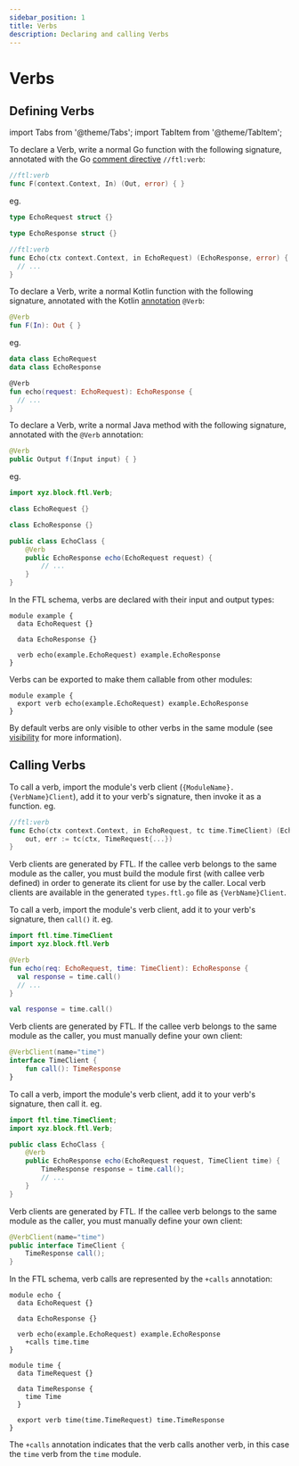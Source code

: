 ```yaml
---
sidebar_position: 1
title: Verbs
description: Declaring and calling Verbs
---
```


# Verbs

## Defining Verbs

import Tabs from '@theme/Tabs';
import TabItem from '@theme/TabItem';

<Tabs groupId="languages">
  <TabItem value="go" label="Go" default>

To declare a Verb, write a normal Go function with the following signature, annotated with the Go [comment directive](https://tip.golang.org/doc/comment#syntax) `//ftl:verb`:

```go
//ftl:verb
func F(context.Context, In) (Out, error) { }
```

eg.

```go
type EchoRequest struct {}

type EchoResponse struct {}

//ftl:verb
func Echo(ctx context.Context, in EchoRequest) (EchoResponse, error) {
  // ...
}
```

  </TabItem>
  <TabItem value="kotlin" label="Kotlin">

To declare a Verb, write a normal Kotlin function with the following signature, annotated with the Kotlin [annotation](https://kotlinlang.org/docs/annotations.html) `@Verb`:

```kotlin
@Verb
fun F(In): Out { }
```

eg.

```kotlin
data class EchoRequest
data class EchoResponse

@Verb
fun echo(request: EchoRequest): EchoResponse {
  // ...
}
```

  </TabItem>
  <TabItem value="java" label="Java">

To declare a Verb, write a normal Java method with the following signature, annotated with the `@Verb` annotation:

```java
@Verb
public Output f(Input input) { }
```

eg.

```java
import xyz.block.ftl.Verb;

class EchoRequest {}

class EchoResponse {}

public class EchoClass {
    @Verb
    public EchoResponse echo(EchoRequest request) {
        // ...
    }
}
```

  </TabItem>
  <TabItem value="schema" label="Schema">

In the FTL schema, verbs are declared with their input and output types:

```schema
module example {
  data EchoRequest {}
  
  data EchoResponse {}
  
  verb echo(example.EchoRequest) example.EchoResponse
}
```

Verbs can be exported to make them callable from other modules:

```schema
module example {
  export verb echo(example.EchoRequest) example.EchoResponse
}
```

  </TabItem>
</Tabs>

By default verbs are only visible to other verbs in the same module (see [visibility](./visibility) for more information).

## Calling Verbs

<Tabs groupId="languages">
  <TabItem value="go" label="Go" default>

To call a verb, import the module's verb client (`{ModuleName}.{VerbName}Client`), add it to your verb's signature, then invoke it as a function. eg.

```go
//ftl:verb
func Echo(ctx context.Context, in EchoRequest, tc time.TimeClient) (EchoResponse, error) {
    out, err := tc(ctx, TimeRequest{...})
}
```

Verb clients are generated by FTL. If the callee verb belongs to the same module as the caller, you must build the
module first (with callee verb defined) in order to generate its client for use by the caller. Local verb clients are
available in the generated `types.ftl.go` file as `{VerbName}Client`.

  </TabItem>
  <TabItem value="kotlin" label="Kotlin">

To call a verb, import the module's verb client, add it to your verb's signature, then `call()` it. eg.

```kotlin
import ftl.time.TimeClient
import xyz.block.ftl.Verb

@Verb
fun echo(req: EchoRequest, time: TimeClient): EchoResponse {
  val response = time.call()
  // ...
}

val response = time.call()
```

Verb clients are generated by FTL. If the callee verb belongs to the same module as the caller, you must manually define your
own client:

```kotlin
@VerbClient(name="time")
interface TimeClient {
    fun call(): TimeResponse
}
```

  </TabItem>
  <TabItem value="java" label="Java">

To call a verb, import the module's verb client, add it to your verb's signature, then call it. eg.

```java
import ftl.time.TimeClient;
import xyz.block.ftl.Verb;

public class EchoClass {
    @Verb
    public EchoResponse echo(EchoRequest request, TimeClient time) {
        TimeResponse response = time.call();
        // ...
    }
}
```

Verb clients are generated by FTL. If the callee verb belongs to the same module as the caller, you must manually define your
own client:

```java
@VerbClient(name="time")
public interface TimeClient {
    TimeResponse call();
}
```

  </TabItem>
  <TabItem value="schema" label="Schema">

In the FTL schema, verb calls are represented by the `+calls` annotation:

```schema
module echo {
  data EchoRequest {}
  
  data EchoResponse {}
  
  verb echo(example.EchoRequest) example.EchoResponse
    +calls time.time
}

module time {
  data TimeRequest {}
  
  data TimeResponse {
    time Time
  }
  
  export verb time(time.TimeRequest) time.TimeResponse
}
```

The `+calls` annotation indicates that the verb calls another verb, in this case the `time` verb from the `time` module.

  </TabItem>
</Tabs> 
